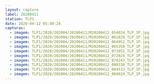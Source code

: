 ```yaml
---
layout: capture
label: 20200411
station: TLP1
date: 2020-04-12 05:40:24
capturas:
  - imagem: TLP1/2020/202004/20200411/M20200412_054024_TLP_1P.jpg
  - imagem: TLP1/2020/202004/20200411/M20200412_061829_TLP_1P.jpg
  - imagem: TLP1/2020/202004/20200411/M20200412_064952_TLP_1P.jpg
  - imagem: TLP1/2020/202004/20200411/M20200412_065358_TLP_1P.jpg
  - imagem: TLP1/2020/202004/20200411/M20200412_071052_TLP_1P.jpg
  - imagem: TLP1/2020/202004/20200411/M20200412_072024_TLP_1P.jpg
  - imagem: TLP1/2020/202004/20200411/M20200412_074243_TLP_1P.jpg
  - imagem: TLP1/2020/202004/20200411/M20200412_080338_TLP_1P.jpg
  - imagem: TLP1/2020/202004/20200411/M20200412_084533_TLP_1P.jpg
  - imagem: TLP1/2020/202004/20200411/M20200412_084624_TLP_1P.jpg
---
```

